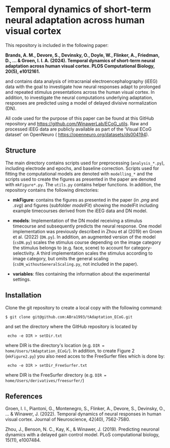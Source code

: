 # Temporal dynamics of short-term neural adaptation across human visual cortex
This repository is included in the following paper:

**Brands, A. M., Devore, S., Devinsky, O., Doyle, W., Flinker, A., Friedman, D., ... & Groen, I. I. A. (2024). Temporal dynamics of short-term neural adaptation across human visual cortex. PLOS Computational Biology, 20(5), e1012161.**

and contains data analysis of intracranial electroencephalography (iEEG) data with the goal to investigate how neural responses adapt to prolonged and repeated stimulus presentations across the human visual cortex. In addition, to investigate the neural computations underlying adaptation, responses are predicted using a model of delayed divisive normalization (DN).

All code used for the purpose of this paper can be found at this GitHub repository and https://github.com/WinawerLab/ECoG_utils. Raw and processed iEEG data are publicly available as part of the ‘Visual ECoG dataset’ on OpenNeuro ( https://openneuro.org/datasets/ds004194).

Structure
------------
The main directory contains scripts used for preprocessing (```analysis_*.py```), including electrode and epochs, and baseline correction. Scripts used for fitting the computational models are denoted with ```modelling_*```  and the scripts used to create the figures as presented in the paper are denoted with ```mkFigure*.py```. The ```utils.py``` contains helper functions. In addition, the repository contains the following directories:

* **mkFigure**: contains the figures as presented in the paper (in *.png* and *.svg*) and figures (subfolder *modelFit*) showing the modelFit including example timecourses derived from the iEEG data and DN model.

* **models**: Implementation of the DN model receiving a stimulus timecourse and subsequently predicts the neural response. One model implementation was previously described in Zhou et al (2019) en Groen et al. (2022) (```DN.py```). In addition, an augmented version of the model (```csDN.py```) scales the stimulus course depending on the image category the stimulus belongs to (e.g. face, scene) to account for category-selectivity. A third implementation scales the stimulus according to image category, but omits the general scaling (```csDN_withoutGeneralScaling.py```, not included in the paper).

* **variables**: files containing the information about the experimental settings. 

## Installation
Clone the git repository to create a local copy with the following command:

    $ git clone git@github.com:ABra1993/tAdaptation_ECoG.git

and set the directory where the GitHub repository is located by

     echo -e DIR > setDir.txt

where DIR is the directory's location (e.g. ```DIR = home/Users/tAdaptation_ECoG/```). In addition, to create Figure 2 (```mkFigure2.py```) you also need acces to the FreeSurfer files which is done by:

     echo -e DIR > setDir_FreeSurfer.txt

where DIR is the FreeSurfer directory (e.g. ```DIR = home/Users/derivatives/freesurfer/```)

References
------------
Groen, I. I., Piantoni, G., Montenegro, S., Flinker, A., Devore, S., Devinsky, O., ... & Winawer, J. (2022). Temporal dynamics of neural responses in human visual cortex. Journal of Neuroscience, 42(40), 7562-7580.

Zhou, J., Benson, N. C., Kay, K., & Winawer, J. (2019). Predicting neuronal dynamics with a delayed gain control model. PLoS computational biology, 15(11), e1007484.
